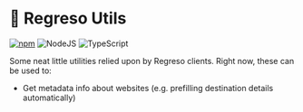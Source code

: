 # 🔧 Regreso Utils

[![npm](https://img.shields.io/badge/npm-CB3837?logo=npm&logoColor=fff)](https://www.npmjs.com/package/@regreso/utils)
![NodeJS](https://img.shields.io/badge/Node.js-6DA55F?logo=node.js&logoColor=white)
![TypeScript](https://img.shields.io/badge/TypeScript-3178C6?logo=typescript&logoColor=fff)

Some neat little utilities relied upon by Regreso clients. Right now, these can be used to:

- Get metadata info about websites (e.g. prefilling destination details automatically)
